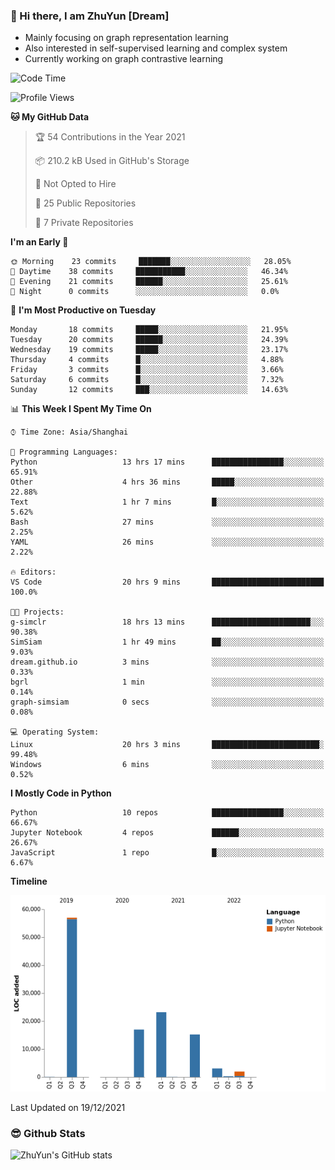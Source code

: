 ### 👋 Hi there, I am ZhuYun [Dream]

- Mainly focusing on graph representation learning
- Also interested in self-supervised learning and complex system
- Currently working on graph contrastive learning

<!--START_SECTION:waka-->
![Code Time](http://img.shields.io/badge/Code%20Time-20%20hrs%209%20mins-blue)

![Profile Views](http://img.shields.io/badge/Profile%20Views-89-blue)

**🐱 My GitHub Data** 

> 🏆 54 Contributions in the Year 2021
 > 
> 📦 210.2 kB Used in GitHub's Storage 
 > 
> 🚫 Not Opted to Hire
 > 
> 📜 25 Public Repositories 
 > 
> 🔑 7 Private Repositories  
 > 
**I'm an Early 🐤** 

```text
🌞 Morning    23 commits     ███████░░░░░░░░░░░░░░░░░░   28.05% 
🌆 Daytime    38 commits     ███████████░░░░░░░░░░░░░░   46.34% 
🌃 Evening    21 commits     ██████░░░░░░░░░░░░░░░░░░░   25.61% 
🌙 Night      0 commits      ░░░░░░░░░░░░░░░░░░░░░░░░░   0.0%

```
📅 **I'm Most Productive on Tuesday** 

```text
Monday       18 commits     █████░░░░░░░░░░░░░░░░░░░░   21.95% 
Tuesday      20 commits     ██████░░░░░░░░░░░░░░░░░░░   24.39% 
Wednesday    19 commits     █████░░░░░░░░░░░░░░░░░░░░   23.17% 
Thursday     4 commits      █░░░░░░░░░░░░░░░░░░░░░░░░   4.88% 
Friday       3 commits      █░░░░░░░░░░░░░░░░░░░░░░░░   3.66% 
Saturday     6 commits      █░░░░░░░░░░░░░░░░░░░░░░░░   7.32% 
Sunday       12 commits     ███░░░░░░░░░░░░░░░░░░░░░░   14.63%

```


📊 **This Week I Spent My Time On** 

```text
⌚︎ Time Zone: Asia/Shanghai

💬 Programming Languages: 
Python                   13 hrs 17 mins      ████████████████░░░░░░░░░   65.91% 
Other                    4 hrs 36 mins       █████░░░░░░░░░░░░░░░░░░░░   22.88% 
Text                     1 hr 7 mins         █░░░░░░░░░░░░░░░░░░░░░░░░   5.62% 
Bash                     27 mins             ░░░░░░░░░░░░░░░░░░░░░░░░░   2.25% 
YAML                     26 mins             ░░░░░░░░░░░░░░░░░░░░░░░░░   2.22%

🔥 Editors: 
VS Code                  20 hrs 9 mins       █████████████████████████   100.0%

🐱‍💻 Projects: 
g-simclr                 18 hrs 13 mins      ██████████████████████░░░   90.38% 
SimSiam                  1 hr 49 mins        ██░░░░░░░░░░░░░░░░░░░░░░░   9.03% 
dream.github.io          3 mins              ░░░░░░░░░░░░░░░░░░░░░░░░░   0.33% 
bgrl                     1 min               ░░░░░░░░░░░░░░░░░░░░░░░░░   0.14% 
graph-simsiam            0 secs              ░░░░░░░░░░░░░░░░░░░░░░░░░   0.08%

💻 Operating System: 
Linux                    20 hrs 3 mins       ████████████████████████░   99.48% 
Windows                  6 mins              ░░░░░░░░░░░░░░░░░░░░░░░░░   0.52%

```

**I Mostly Code in Python** 

```text
Python                   10 repos            ████████████████░░░░░░░░░   66.67% 
Jupyter Notebook         4 repos             ██████░░░░░░░░░░░░░░░░░░░   26.67% 
JavaScript               1 repo              █░░░░░░░░░░░░░░░░░░░░░░░░   6.67%

```


**Timeline**

![Chart not found](https://raw.githubusercontent.com/ZhuYun97/ZhuYun97/main/charts/bar_graph.png) 


 Last Updated on 19/12/2021
<!--END_SECTION:waka-->

### 😎 Github Stats
![ZhuYun's GitHub stats](https://github-readme-stats.vercel.app/api?username=ZhuYun97&show_icons=true&theme=onedark)
